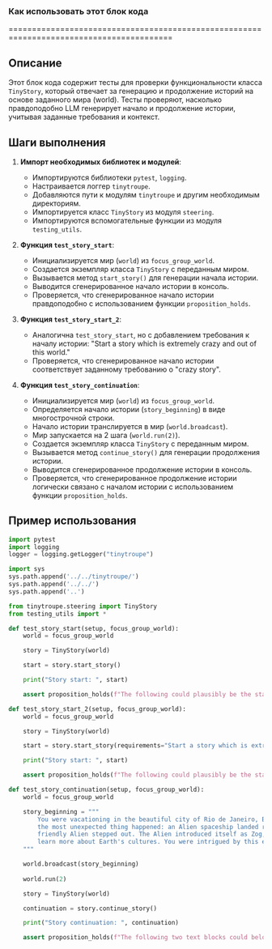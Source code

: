 ### Как использовать этот блок кода
=========================================================================================

Описание
-------------------------
Этот блок кода содержит тесты для проверки функциональности класса `TinyStory`, который отвечает за генерацию и продолжение историй на основе заданного мира (world). Тесты проверяют, насколько правдоподобно LLM генерирует начало и продолжение истории, учитывая заданные требования и контекст.

Шаги выполнения
-------------------------
1. **Импорт необходимых библиотек и модулей**:
   - Импортируются библиотеки `pytest`, `logging`.
   - Настраивается логгер `tinytroupe`.
   - Добавляются пути к модулям `tinytroupe` и другим необходимым директориям.
   - Импортируется класс `TinyStory` из модуля `steering`.
   - Импортируются вспомогательные функции из модуля `testing_utils`.

2. **Функция `test_story_start`**:
   - Инициализируется мир (`world`) из `focus_group_world`.
   - Создается экземпляр класса `TinyStory` с переданным миром.
   - Вызывается метод `start_story()` для генерации начала истории.
   - Выводится сгенерированное начало истории в консоль.
   - Проверяется, что сгенерированное начало истории правдоподобно с использованием функции `proposition_holds`.

3. **Функция `test_story_start_2`**:
   - Аналогична `test_story_start`, но с добавлением требования к началу истории: "Start a story which is extremely crazy and out of this world."
   - Проверяется, что сгенерированное начало истории соответствует заданному требованию о "crazy story".

4. **Функция `test_story_continuation`**:
   - Инициализируется мир (`world`) из `focus_group_world`.
   - Определяется начало истории (`story_beginning`) в виде многострочной строки.
   - Начало истории транслируется в мир (`world.broadcast`).
   - Мир запускается на 2 шага (`world.run(2)`).
   - Создается экземпляр класса `TinyStory` с переданным миром.
   - Вызывается метод `continue_story()` для генерации продолжения истории.
   - Выводится сгенерированное продолжение истории в консоль.
   - Проверяется, что сгенерированное продолжение истории логически связано с началом истории с использованием функции `proposition_holds`.

Пример использования
-------------------------

```python
import pytest
import logging
logger = logging.getLogger("tinytroupe")

import sys
sys.path.append('../../tinytroupe/')
sys.path.append('../../')
sys.path.append('..')

from tinytroupe.steering import TinyStory
from testing_utils import *

def test_story_start(setup, focus_group_world):
    world = focus_group_world

    story = TinyStory(world)

    start = story.start_story()

    print("Story start: ", start)

    assert proposition_holds(f"The following could plausibly be the start of a story involving people named either Lisa, Marcos or Oscar: '{start}'"), f"Proposition is false according to the LLM."

def test_story_start_2(setup, focus_group_world):
    world = focus_group_world

    story = TinyStory(world)

    start = story.start_story(requirements="Start a story which is extremely crazy and out of this world.")

    print("Story start: ", start)

    assert proposition_holds(f"The following could plausibly be the start of a very crazy story involving people named either Lisa, Marcos or Oscar: '{start}'"), f"Proposition is false according to the LLM."

def test_story_continuation(setup, focus_group_world):
    world = focus_group_world

    story_beginning = """
        You were vacationing in the beautiful city of Rio de Janeiro, Brazil. You were walking down the beach when
        the most unexpected thing happened: an Alien spaceship landed right in front of you. The door opened and a
        friendly Alien stepped out. The Alien introduced itself as Zog, and explained that it was on a mission to
        learn more about Earth's cultures. You were intrigued by this encounter and decided to help Zog in its mission.
    """

    world.broadcast(story_beginning)
    
    world.run(2)

    story = TinyStory(world)

    continuation = story.continue_story()

    print("Story continuation: ", continuation)

    assert proposition_holds(f"The following two text blocks could belong to the same story: \n BLOCK 1: '{story_beginning}' and \n BLOCK 2: '{continuation}'"), f"Proposition is false according to the LLM."